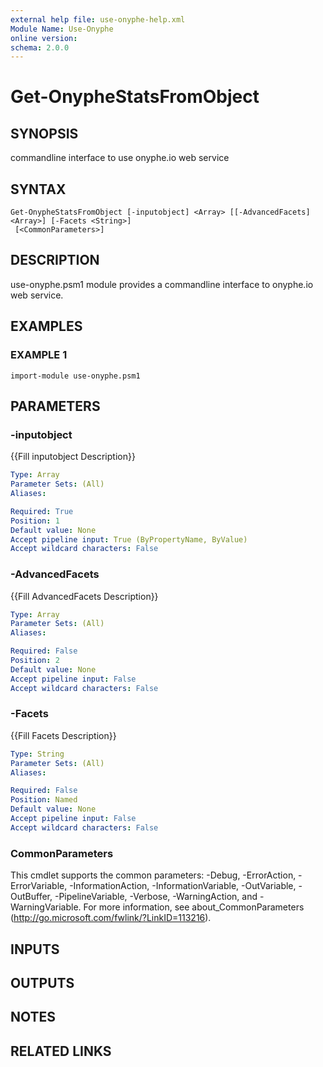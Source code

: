 ```yaml
---
external help file: use-onyphe-help.xml
Module Name: Use-Onyphe
online version:
schema: 2.0.0
---
```


# Get-OnypheStatsFromObject

## SYNOPSIS
commandline interface to use onyphe.io web service

## SYNTAX

```
Get-OnypheStatsFromObject [-inputobject] <Array> [[-AdvancedFacets] <Array>] [-Facets <String>]
 [<CommonParameters>]
```

## DESCRIPTION
use-onyphe.psm1 module provides a commandline interface to onyphe.io web service.

## EXAMPLES

### EXAMPLE 1
```
import-module use-onyphe.psm1
```

## PARAMETERS

### -inputobject
{{Fill inputobject Description}}

```yaml
Type: Array
Parameter Sets: (All)
Aliases:

Required: True
Position: 1
Default value: None
Accept pipeline input: True (ByPropertyName, ByValue)
Accept wildcard characters: False
```

### -AdvancedFacets
{{Fill AdvancedFacets Description}}

```yaml
Type: Array
Parameter Sets: (All)
Aliases:

Required: False
Position: 2
Default value: None
Accept pipeline input: False
Accept wildcard characters: False
```

### -Facets
{{Fill Facets Description}}

```yaml
Type: String
Parameter Sets: (All)
Aliases:

Required: False
Position: Named
Default value: None
Accept pipeline input: False
Accept wildcard characters: False
```

### CommonParameters
This cmdlet supports the common parameters: -Debug, -ErrorAction, -ErrorVariable, -InformationAction, -InformationVariable, -OutVariable, -OutBuffer, -PipelineVariable, -Verbose, -WarningAction, and -WarningVariable. For more information, see about_CommonParameters (http://go.microsoft.com/fwlink/?LinkID=113216).

## INPUTS

## OUTPUTS

## NOTES

## RELATED LINKS
